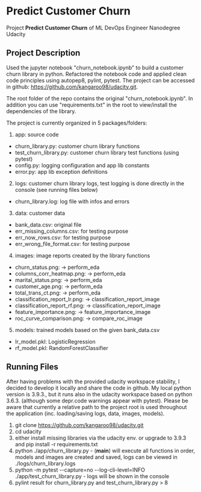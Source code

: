 # Predict Customer Churn

Project **Predict Customer Churn** of ML DevOps Engineer Nanodegree Udacity


## Project Description
Used the jupyter notebook "churn_notebook.ipynb" to build a customer churn library in python.
Refactored the notebook code and applied clean code principles using autopep8, pylint, pytest.
The project can be accessed in github:
https://github.com/kangaroo98/udacity.git.

The root folder of the repo contains the original "churn_notebook.ipynb". In addition you can use "requirements.txt" in the root to view/install the dependencies of the library.

The project is currently organized in 5 packages/folders:
1. app: source code
- churn_library.py: customer churn library functions
- test_churn_library.py: customer churn library test functions (using pytest) 
- config.py: logging configuration and app lib constants 
- error.py: app lib exception definitions
2. logs: customer churn library logs, test logging is done directly in the console (see running files below)
- churn_library.log: log file with infos and errors 
3. data: customer data
- bank_data.csv: original file 
- err_missing_columns.csv: for testing purpose
- err_now_rows.csv: for testing purpose
- err_wrong_file_format.csv: for testing purpose
4. images: image reports created by the library functions
- churn_status.png: -> perform_eda
- columns_corr_heatmap.png: -> perform_eda
- marital_status.png: -> perform_eda
- customer_age.png: -> perform_eda
- total_trans_ct.png: -> perform_eda
- classification_report_lr.png: -> classification_report_image
- classification_report_rf.png: -> classification_report_image
- feature_importance.png: -> feature_importance_image
- roc_curve_comparison.png: -> compare_roc_image

5. models: trained models based on the given bank_data.csv
- lr_model.pkl: LogisticRegression
- rf_model.pkl: RandomForestClassifier


## Running Files
After having problems with the provided udacity workspace stability, I decided to develop it locally and share the code in github. My local python version is 3.9.3., but it runs also in the udacity workspace based on python 3.6.3. (although some depr.code warnings appear with pytest). Please be aware that currently a relative path to the project root is used throughout the application (inc. loading/saving logs, data, images, models). 
1. git clone https://github.com/kangaroo98/udacity.git
2. cd udacity
3. either install missing libraries via the udacity env. or upgrade to 3.9.3 and pip install -r requirements.txt 
4. python ./app/churn_library.py - (__main__) will execute all functions in order, models and images are created and saved, logs can be viewed in ./logs/churn_library.logs
5. python -m pytest --capture=no --log-cli-level=INFO ./app/test_churn_library.py - logs will be shown in the console
6. pylint result for churn_library.py and test_churn_library.py > 8
